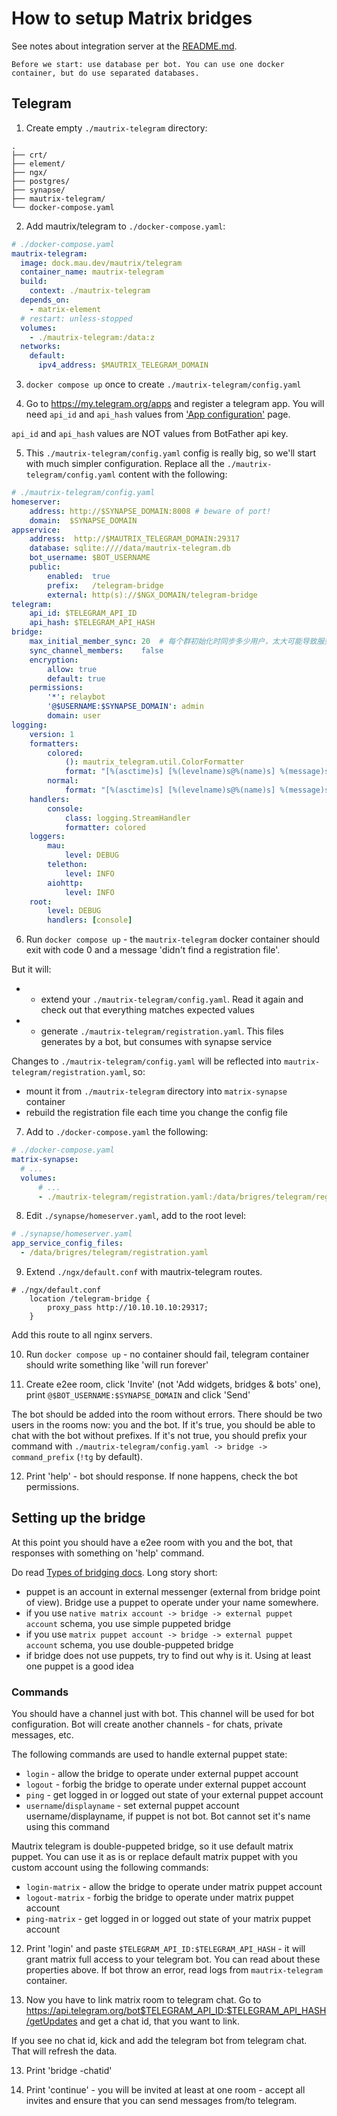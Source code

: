 # How to setup Matrix bridges

See notes about integration server at the [README.md](README.md).

    Before we start: use database per bot. You can use one docker container, but do use separated databases.

## Telegram

1. Create empty `./mautrix-telegram` directory:
```
.
├── crt/
├── element/
├── ngx/
├── postgres/
├── synapse/
├── mautrix-telegram/
└── docker-compose.yaml
```

2. Add mautrix/telegram to `./docker-compose.yaml`:
```yaml
# ./docker-compose.yaml
mautrix-telegram:
  image: dock.mau.dev/mautrix/telegram
  container_name: mautrix-telegram
  build:
    context: ./mautrix-telegram
  depends_on:
    - matrix-element
  # restart: unless-stopped
  volumes:
    - ./mautrix-telegram:/data:z
  networks:
    default:
      ipv4_address: $MAUTRIX_TELEGRAM_DOMAIN
```

3. `docker compose up` once to create `./mautrix-telegram/config.yaml`

4. Go to https://my.telegram.org/apps and register a telegram app. You will need `api_id` and `api_hash` values from ['App configuration'](https://my.telegram.org/apps) page.

`api_id` and `api_hash` values are NOT values from BotFather api key.

5. This `./mautrix-telegram/config.yaml` config is really big, so we'll start with much simpler configuration. Replace all the `./mautrix-telegram/config.yaml` content with the following:

```yaml
# ./mautrix-telegram/config.yaml
homeserver:
    address: http://$SYNAPSE_DOMAIN:8008 # beware of port!
    domain:  $SYNAPSE_DOMAIN
appservice:
    address:  http://$MAUTRIX_TELEGRAM_DOMAIN:29317
    database: sqlite:////data/mautrix-telegram.db
    bot_username: $BOT_USERNAME
    public:
        enabled:  true
        prefix:   /telegram-bridge
        external: http(s)://$NGX_DOMAIN/telegram-bridge
telegram:
    api_id: $TELEGRAM_API_ID
    api_hash: $TELEGRAM_API_HASH
bridge:
    max_initial_member_sync: 20  # 每个群初始化时同步多少用户，太大可能导致服务器僵尸用户爆炸多
    sync_channel_members:    false
    encryption:
        allow: true
        default: true
    permissions:
        '*': relaybot
        '@$USERNAME:$SYNAPSE_DOMAIN': admin
        domain: user
logging:
    version: 1
    formatters:
        colored:
            (): mautrix_telegram.util.ColorFormatter
            format: "[%(asctime)s] [%(levelname)s@%(name)s] %(message)s"
        normal:
            format: "[%(asctime)s] [%(levelname)s@%(name)s] %(message)s"
    handlers:
        console:
            class: logging.StreamHandler
            formatter: colored
    loggers:
        mau:
            level: DEBUG
        telethon:
            level: INFO
        aiohttp:
            level: INFO
    root:
        level: DEBUG
        handlers: [console]
```

6. Run `docker compose up` - the `mautrix-telegram` docker container should exit with code 0 and a message 'didn't find a registration file'.

But it will:
- - extend your `./mautrix-telegram/config.yaml`. Read it again and check out that everything matches expected values
- - generate `./mautrix-telegram/registration.yaml`. This files generates by a bot, but consumes with synapse service

Changes to `./mautrix-telegram/config.yaml` will be reflected into `mautrix-telegram/registration.yaml`, so:
- mount it from `./mautrix-telegram` directory into `matrix-synapse` container
- rebuild the registration file each time you change the config file

7. Add to `./docker-compose.yaml` the following:

```yaml
# ./docker-compose.yaml
matrix-synapse:
  # ...
  volumes:
      # ...
      - ./mautrix-telegram/registration.yaml:/data/brigres/telegram/registration.yaml
```

8. Edit `./synapse/homeserver.yaml`, add to the root level:

```yaml
# ./synapse/homeserver.yaml
app_service_config_files:
  - /data/brigres/telegram/registration.yaml
```

9. Extend `./ngx/default.conf` with mautrix-telegram routes.

```nginx
# ./ngx/default.conf
    location /telegram-bridge {
        proxy_pass http://10.10.10.10:29317;
    }
```

Add this route to all nginx servers.

10. Run `docker compose up` - no container should fail, telegram container should write something like 'will run forever'

11. Create e2ee room, click 'Invite' (not 'Add widgets, bridges & bots' one), print `@$BOT_USERNAME:$SYNAPSE_DOMAIN` and click 'Send'

The bot should be added into the room without errors. There should be two users in the rooms now: you and the bot. If it's true, you should be able to chat with the bot without prefixes. If it's not true, you should prefix your command with `./mautrix-telegram/config.yaml -> bridge -> command_prefix` (`!tg` by default).

12. Print 'help' - bot should response. If none happens, check the bot permissions.

## Setting up the bridge

At this point you should have a e2ee room with you and the bot, that responses with something on 'help' command.

Do read [Types of bridging docs](https://matrix.org/docs/guides/types-of-bridging). Long story short:
- puppet is an account in external messenger (external from bridge point of view). Bridge use a puppet to operate under your name somewhere.
- if you use `native matrix account -> bridge -> external puppet account` schema, you use simple puppeted bridge
- if you use `matrix puppet account -> bridge -> external puppet account` schema, you use double-puppeted bridge
- if bridge does not use puppets, try to find out why is it. Using at least one puppet is a good idea

### Commands

You should have a channel just with bot. This channel will be used for bot configuration. Bot will create another channels - for chats, private messages, etc.

The following commands are used to handle external puppet state:
- `login` - allow the bridge to operate under external puppet account
- `logout` - forbig the bridge to operate under external puppet account
- `ping` - get logged in or logged out state of your external puppet account
- `username`/`displayname` - set external puppet account username/displayname, if puppet is not bot. Bot cannot set it's name using this command

Mautrix telegram is double-puppeted bridge, so it use default matrix puppet. You can use it as is or replace default matrix puppet with you custom account using the following commands:
- `login-matrix` - allow the bridge to operate under matrix puppet account
- `logout-matrix` - forbig the bridge to operate under matrix puppet account
- `ping-matrix` - get logged in or logged out state of your matrix puppet account

12. Print 'login' and paste `$TELEGRAM_API_ID:$TELEGRAM_API_HASH` - it will grant matrix full access to your telegram bot. You can read about these properties above. If bot throw an error, read logs from `mautrix-telegram` container.

13. Now you have to link matrix room to telegram chat. Go to https://api.telegram.org/bot$TELEGRAM_API_ID:$TELEGRAM_API_HASH/getUpdates and get a chat id, that you want to link.

If you see no chat id, kick and add the telegram bot from telegram chat. That will refresh the data.

13. Print 'bridge -chatid'

13. Print 'continue' - you will be invited at least at one room - accept all invites and ensure that you can send messages from/to telegram.

